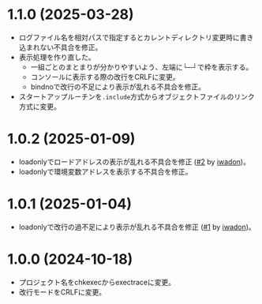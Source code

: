 # 1.1.0 (2025-03-28)

* ログファイル名を相対パスで指定するとカレントディレクトリ変更時に書き込まれない不具合を修正。
* 表示処理を作り直した。
  * 一組ごとのまとまりが分かりやすいよう、左端に└─┘で枠を表示する。
  * コンソールに表示する際の改行をCRLFに変更。
  * bindnoで改行の不足により表示が乱れる不具合を修正。
* スタートアップルーチンを`.include`方式からオブジェクトファイルのリンク方式に変更。


# 1.0.2 (2025-01-09)

* loadonlyでロードアドレスの表示が乱れる不具合を修正
  ([#2](https://github.com/kg68k/exectrace/pull/2) by [iwadon](https://github.com/iwadon))。
* loadonlyで環境変数アドレスを表示する不具合を修正。


# 1.0.1 (2025-01-04)

* loadonlyで改行の過不足により表示が乱れる不具合を修正
  ([#1](https://github.com/kg68k/exectrace/pull/1) by [iwadon](https://github.com/iwadon))。


# 1.0.0 (2024-10-18)

* プロジェクト名をchkexecからexectraceに変更。
* 改行モードをCRLFに変更。
